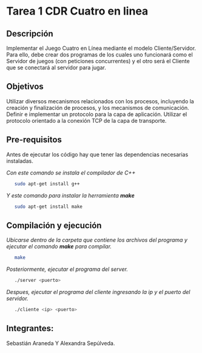 # Tarea 1 CDR Cuatro en linea 
## Descripción
Implementar el Juego Cuatro en Línea mediante el modelo Cliente/Servidor. Para ello, debe crear dos programas de los cuales uno funcionará como el Servidor de juegos (con peticiones concurrentes) y el otro será el Cliente que se conectará al servidor para jugar.

## Objetivos 

Utilizar diversos mecanismos relacionados con los procesos, incluyendo la creación y finalización de procesos, y los mecanismos de comunicación.
Definir e implementar un protocolo para la capa de aplicación.
Utilizar el protocolo orientado a la conexión TCP de la capa de transporte.

## Pre-requisitos
Antes de ejecutar los código hay que tener las dependencias necesarias instaladas.

_Con este comando se instala el compilador de C++_
```bash
   sudo apt-get install g++
   ```
_Y este comando para instalar la herramienta **make**_
```bash
   sudo apt-get install make
   ```

## Compilación y ejecución
_Ubicarse dentro de la carpeta que contiene los archivos del programa y ejecutar el comando **make** para compilar._
```bash
   make
   ```
_Posteriormente, ejecutar el programa del server._
```bash
   ./server <puerto>
   ```
_Despues, ejecutar el programa del cliente ingresando la ip y el puerto del servidor._
```bash
   ./cliente <ip> <puerto>
   ```
## Integrantes:
Sebastián Araneda Y 
Alexandra Sepúlveda.
